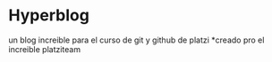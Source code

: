 # Hyperblog
un blog increible para el curso de git y github de platzi
*creado pro el increible platziteam 